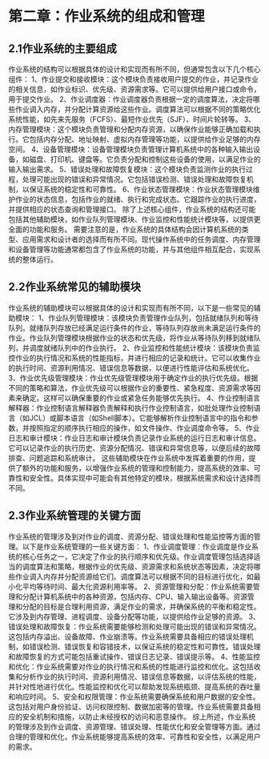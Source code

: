 # 第二章：作业系统的组成和管理
## 2.1作业系统的主要组成
  作业系统的结构可以根据具体的设计和实现而有所不同，但通常包含以下几个核心组件：
    1、作业提交和接收模块：这个模块负责接收用户提交的作业，并记录作业的相关信息，如作业标识、优先级、资源需求等。它可以提供给用户接口或命令，用于提交作业。
    2、作业调度器：作业调度器负责根据一定的调度算法，决定将哪些作业调入内存，并分配计算资源给这些作业。调度算法可以根据不同的策略优化系统性能，如先来先服务（FCFS）、最短作业优先（SJF）、时间片轮转等。
    3、内存管理模块：这个模块负责管理和分配内存资源，以确保作业能够正确加载和执行。它包括内存分配、地址映射、虚拟内存管理等功能，以提供给作业足够的内存空间。
    4、设备管理模块：设备管理模块负责管理计算机系统中的各种输入输出设备，如磁盘、打印机、键盘等。它负责分配和控制这些设备的使用，以满足作业的输入输出需求。
    5、错误处理和故障恢复模块：这个模块负责监测作业的执行过程，处理可能出现的错误和异常情况。它包括错误检测、错误处理和故障恢复机制，以保证系统的稳定性和可靠性。
    6、作业状态管理模块：作业状态管理模块维护作业的状态信息，包括作业的就绪、执行和完成状态。它跟踪作业的执行进度，并提供相应的状态查询和管理接口。
  除了上述核心组件，作业系统的结构还可能包括其他辅助模块，如作业队列管理模块、作业监控和性能统计模块等，以提供更全面的功能和服务。
  需要注意的是，作业系统的具体结构会因计算机系统的类型、应用需求和设计者的选择而有所不同。现代操作系统中的任务调度、内存管理和设备管理等功能通常都包含了作业系统的功能，并与其他组件相互配合，实现系统的整体运行。

## 2.2作业系统常见的辅助模块
  作业系统的辅助模块可以根据具体的设计和实现而有所不同，以下是一些常见的辅助模块：
    1、作业队列管理模块：该模块负责管理作业队列，包括就绪队列和等待队列。就绪队列存放已经满足运行条件的作业，等待队列存放尚未满足运行条件的作业。作业队列管理模块根据作业的状态和优先级，将作业从等待队列移到就绪队列，并调度就绪队列中的作业执行。
    2、作业监控和性能统计模块：该模块负责监控作业的执行情况和系统的性能指标，并进行相应的记录和统计。它可以收集作业的执行时间、资源利用情况、错误信息等数据，以便进行性能评估和系统优化。
    3、作业优先级管理模块：作业优先级管理模块用于确定作业的执行优先级。根据不同的策略和算法，作业优先级可以根据作业的重要性、紧急程度、资源需求等因素来确定。这样可以确保重要的作业或紧急任务能够优先执行。
    4、作业控制语言解释器：作业控制语言解释器负责解释和执行作业控制语言，如批处理作业控制语言（如JCL）或脚本语言（如Shell脚本）。它能够解析作业控制语言中的指令和参数，并按照指定的顺序执行相应的操作，如文件操作、作业调度命令等。
    5、作业日志和审计模块：作业日志和审计模块负责记录作业系统的运行日志和审计信息。它可以记录作业的执行历史、资源分配情况、错误和异常信息等，以便后续的故障排查、问题追踪和系统审计。
  这些辅助模块在作业系统中发挥着重要的作用，提供了额外的功能和服务，以增强作业系统的管理和控制能力，提高系统的效率、可靠性和安全性。具体实现中可能会有其他特定的模块，根据系统需求和设计选择而不同。

## 2.3作业系统管理的关键方面
  作业系统的管理涉及到对作业的调度、资源分配、错误处理和性能监控等方面的管理。以下是作业系统管理的一些关键方面：
    1、作业调度管理：作业调度是作业系统的核心任务之一，它决定了作业的执行顺序和优先级。作业调度管理包括选择适当的调度算法和策略，根据作业的优先级、资源需求和系统状态等因素，决定将哪些作业调入内存并分配资源给它们。调度算法可以根据不同的目标进行优化，如最小化平均等待时间、最大化资源利用率等。
    2、资源管理和分配：作业系统需要管理和分配计算机系统中的各种资源，包括内存、CPU、输入输出设备等。资源管理和分配的目标是合理利用资源，满足作业的需求，并确保系统的平衡和稳定性。它涉及到内存管理、进程调度、设备分配等功能，以提供给作业足够的资源。
    3、错误处理和故障恢复：作业系统需要能够检测和处理可能出现的错误和异常情况。这包括内存溢出、设备故障、作业崩溃等。作业系统需要具备相应的错误处理机制，如错误检测、错误恢复和容错技术，以保证系统的稳定性和可靠性。错误处理和故障恢复的方式可能包括重试操作、错误日志记录、错误提示等。
    4、性能监控和优化：作业系统需要对作业的执行情况和系统的性能进行监控和优化。这包括收集和分析作业的执行时间、资源利用情况、错误信息等数据，以评估系统的性能，并针对性地进行优化。性能监控和优化可以帮助发现系统瓶颈、提高系统的吞吐量和响应时间。
    5、安全和权限管理：作业系统需要确保系统和用户数据的安全性。这包括对用户身份验证、访问权限控制、数据加密等的管理。作业系统需要具备相应的安全机制和措施，以防止未经授权的访问和恶意操作。
  综上所述，作业系统的管理涉及到作业调度、资源管理、错误处理、性能优化和安全管理等方面。通过合理的管理和优化，作业系统能够提高系统的效率、可靠性和安全性，以满足用户的需求。
